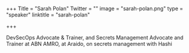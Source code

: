 +++
Title = "Sarah Polan"
Twitter = ""
image = "sarah-polan.png"
type = "speaker"
linktitle = "sarah-polan"

+++

DevSecOps Advocate & Trainer, and Secrets Management Advocate and Trainer at ABN AMRO, at Araido, on secrets management with Hashi
